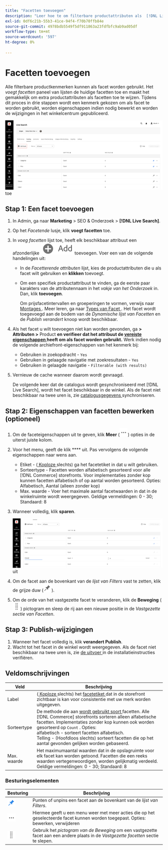 ```yaml
---
title: "Facetten toevoegen"
description: "Leer hoe te om filterbare productattributen als  [!DNL Live Search]  facetten toe te voegen."
exl-id: 0df6c21b-55b3-41ce-94f4-f70b70ffb84e
source-git-commit: 4978bdb5549f5df911863a23fdfbfc9ab9ad05df
workflow-type: tm+mt
source-wordcount: '597'
ht-degree: 0%

---
```


# Facetten toevoegen

Alle filterbare productkenmerken kunnen als facet worden gebruikt. Het *voegt facetten* paneel van lijsten de huidige facetten toe en maakt het gemakkelijk om extra productattributen als facetten toe te wijzen. Tijdens dit proces in drie stappen wordt een kenmerk gekozen om als facet te worden gebruikt, worden eigenschappen indien nodig bewerkt en worden de wijzigingen in het winkelcentrum gepubliceerd.

![ voegt Facetten ](assets/facets-add.png) toe

## Stap 1: Een facet toevoegen

1. In Admin, ga naar **Marketing** > SEO &amp; Onderzoek > **[!DNL Live Search]**.
1. Op het *Facetende* lusje, klik **voegt facetten** toe.
1. In *voeg facetten* lijst toe, heeft elk beschikbaar attribuut een afzonderlijke ![ knoop ](assets/btn-add.png) toevoegen. Voer een van de volgende handelingen uit:

   * In de *Facetterende attributen* lijst, kies de productattributen die u als facet wilt gebruiken en **klikken** toevoegt.
   * Om een specifiek productattribuut te vinden, ga de eerste paar karakters van de attributennaam in het *vakje van het Onderzoek* in. Dan, klik **toevoegen**.

     Om prijsfacetintervallen en groeperingen te vormen, verwijs naar [ Montages ](settings.md). Meer leren, ga naar [ Types van Facet ](facets-type.md).
Het facet wordt toegevoegd aan de bodem van de *Dynamische lijst van Facetten* en de *Publish verandert* knoop wordt beschikbaar.

1. Als het facet u wilt toevoegen niet kan worden gevonden, ga **> Attributen >** Product **en verifieer dat het attribuut de [ vereiste eigenschappen ](facets.md) heeft om als facet worden gebruikt.** Werk indien nodig de volgende archiefront-eigenschappen van het kenmerk bij:

   * Gebruiken in zoekopdracht - `Yes`
   * Gebruiken in gelaagde navigatie met zoekresultaten - `Yes`
   * Gebruiken in gelaagde navigatie - `Filterable (with results)`

1. Vernieuw de cache wanneer daarom wordt gevraagd.

   De volgende keer dat de catalogus wordt gesynchroniseerd met [!DNL Live Search], wordt het facet beschikbaar in de winkel. Als de facet niet beschikbaar na twee uren is, zie [ catalogusgegevens ](install.md#synchronize-catalog-data) synchroniseren.

## Stap 2: Eigenschappen van facetten bewerken (optioneel)

1. Om de faceteigenschappen uit te geven, klik **Meer** (![ Meer selecteur ](assets/btn-more.png)) opties in de uiterst juiste kolom.
1. Voor het menu, geeft de klik **** uit. Pas vervolgens de volgende eigenschappen naar wens aan.

   * Etiket - ([ Koploze ](facets-type.md) slechts) ga het facetetiket in dat u wilt gebruiken.
   * Sorteertype - Facetten worden alfabetisch gesorteerd voor alle [!DNL Commerce] storefronts. Voor implementaties zonder kop kunnen facetten alfabetisch of op aantal worden gesorteerd. Opties: Alfabetisch, Aantal (alleen zonder kop)
   * Max. waarde - Voer het maximale aantal facetwaarden in dat in de winkelruimte wordt weergegeven. Geldige vermeldingen: 0 - 30; Standaard: 8

1. Wanneer volledig, klik **sparen**.

   ![ geeft Facetten ](assets/facet-edit.png) uit

1. Om de facet aan de bovenkant van de *lijst van Filters* vast te zetten, klik de grijze duw (![ Vastzetten selecteur ](assets/btn-pin-gray.png)).
1. Om de orde van het vastgezette facet te veranderen, klik de **Beweging** (![ de selecteur van de Beweging ](assets/btn-move.png)) pictogram en sleep de rij aan een nieuwe positie in de *Vastgezette sectie van Facetten*.

## Stap 3: Publish-wijzigingen

1. Wanneer het facet volledig is, klik **verandert Publish**.
1. Wacht tot het facet in de winkel wordt weergegeven.
Als de facet niet beschikbaar na twee uren is, zie [ de uitvoer ](install.md#synchronize-catalog-data) in de installatieinstructies verifiëren.

## Veldomschrijvingen

| Veld | Beschrijving |
|--- |--- |
| Label | ([ Koploze ](facets-type.md) slechts) het [ facetetiket ](facets-type.md) dat in de storefront zichtbaar is kan voor consistentie met uw merk worden uitgegeven. |
| Sorteertype | De methode die aan [ wordt gebruikt soort ](facets-type.md) facetten. Alle [!DNL Commerce] storefronts sorteren alleen alfabetische facetten. Implementaties zonder kop kunnen ook worden gesorteerd op `Count` . Opties:<br /> alfabetisch - sorteert facetten alfabetisch.<br /> Telling - (Hoofdloos slechts) sorteert facetten die op het aantal gevonden gelijken worden gebaseerd. |
| Max. waarde | Het maximumaantal waarden dat in de opslagruimte voor elk facet kan worden getoond. Facetten die een reeks waarden vertegenwoordigen, worden gelijkmatig verdeeld. Geldige vermeldingen: 0 - 30; Standaard: 8 |

### Besturingselementen

| Besturing | Beschrijving |
|--- |--- |
| ![ Vastzetten selecteur ](assets/btn-pin-blue.png) | Punten of unpins een facet aan de bovenkant van de *lijst van Filters*. |
| ![ Meer selecteur ](assets/btn-more.png) | Hiermee geeft u een menu weer met meer acties die op het geselecteerde facet kunnen worden toegepast. Opties: bewerken, verwijderen |
| ![ de selecteur van de Beweging ](assets/btn-move.png) | Gebruik het *pictogram van de Beweging* om een vastgezette facet aan een andere plaats in de *Vastgezette facetten* sectie te slepen. |
